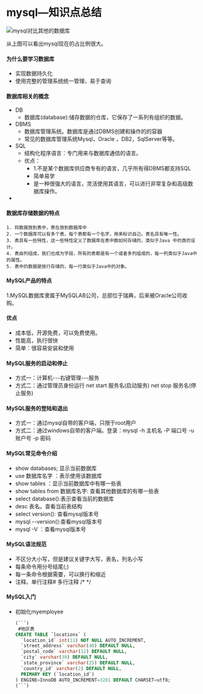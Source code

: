 # mysql—知识点总结

![mysql对比其他的数据库](../mysql知识总结/images/chapter01.jpg)

从上图可以看出mysql现在的占比例很大。

#### 为什么要学习数据库

 - 实现数据持久化
 - 使用完整的管理系统统一管理，易于查询

#### 数据库相关的概念

 - DB
    - 数据库(database):储存数据的仓库，它保存了一系列有组织的数据。
 - DBMS
    - 数据库管理系统。数据库是通过DBMS创建和操作的的容器
    - 常见的数据库管理系统Mysql，Oracle ，DB2，SqlServer等等。
 - SQL
    - 结构化程序语言：专门用来与数据库通信的语言。
    - 优点：
       - 1.不是某个数据库供应商专有的语言，几乎所有得DBMS都支持SQL
       - 简单易学
       - 是一种很强大的语言，灵活使用其语言，可以进行非常复杂和高级数据库操作。
 - 

#### 数据库存储数据的特点

 	1. 将数据放到表中，表在放到数据库中
 	2. 一个数据库可以有多个表，每个表都有一个名字，用来标识自己。表名具有唯一性。
 	3. 表具有一些特性，这一些特性定义了数据库在表中数如何存储的，类似于Java 中的类的设计。
 	4. 表由列组成，我们也成为字段，所有的表都是有一个或者多列组成的，每一列类似于Java中的属性。
 	5. 表中的数据是按行存储的，每一行类似于Java中的对象。

#### MySQL产品的特点

​	1.MySQL数据库隶属于MySQLAB公司，总部位于瑞典，后来被Oracle公司收购。

#### 优点

- 成本低，开源免费，可以免费使用。
- 性能高，执行很快
- 简单：很容易安装和使用

#### MySQL服务的启动和停止

 -  方式一：计算机---右键管理---服务
 -  方式二：通过管理员身份运行 net start 服务名(启动服务) net stop 服务名(停止服务)

#### MySQL服务的登陆和退出

 - 方式一：通过mysql自带的客户端，只限于root用户
 - 方式二：通过windows自带的客户端。登录：mysql -h 主机名 -P 端口号 -u 账户号 -p 密码

#### MySQL常见命令介绍

 - show databases; 显示当前数据库
 - use 数据库名字 ：表示使用该数据库
 - show tables ：显示当前数据库中有哪一些表
 - show tables from 数据库名字: 查看其他数据库的有哪一些表
 - select database():表示查看当前的数据库
 - desc 表名。查看当前表结构
 - select version(): 查看mysql版本号
 - mysql --version():查看mysql版本号
 - mysql -V ：查看mysql版本号

#### MySQL语法规范

 - 不区分大小写，但是建议关键字大写，表名，列名小写
 - 每条命令用分号结尾(;)
 - 每一条命令根据需要，可以换行和缩近
 - 注释。单行注释#  多行注释   /* */

#### MySQL入门

 - 初始化myemployee

   ```sql
   (```)
   	#地区表
   CREATE TABLE `locations` (
     `location_id` int(11) NOT NULL AUTO_INCREMENT,
     `street_address` varchar(40) DEFAULT NULL,
     `postal_code` varchar(12) DEFAULT NULL,
     `city` varchar(30) DEFAULT NULL,
     `state_province` varchar(25) DEFAULT NULL,
     `country_id` varchar(2) DEFAULT NULL,
     PRIMARY KEY (`location_id`)
   ) ENGINE=InnoDB AUTO_INCREMENT=3201 DEFAULT CHARSET=utf8;
   (```)
   ```



​	